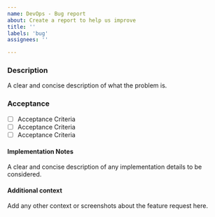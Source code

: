```yaml
---
name: DevOps - Bug report
about: Create a report to help us improve
title: ''
labels: 'bug'
assignees: ''

---
```


### Description

A clear and concise description of what the problem is.

### Acceptance

- [ ] Acceptance Criteria 
- [ ] Acceptance Criteria 
- [ ] Acceptance Criteria 

#### Implementation Notes

A clear and concise description of any implementation details to be considered.

#### Additional context

Add any other context or screenshots about the feature request here.
